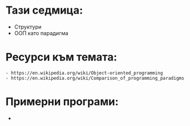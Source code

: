 # Тази седмица:
  - Структури
  - ООП като парадигма

# Ресурси към темата:
    - https://en.wikipedia.org/wiki/Object-oriented_programming
    - https://en.wikipedia.org/wiki/Comparison_of_programming_paradigms
      
# Примерни програми:
   * 